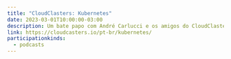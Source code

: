 ```yaml
---
title: "CloudClasters: Kubernetes"
date: 2023-03-01T10:00:00-03:00
description: Um bate papo com André Carlucci e os amigos do CloudClasters.
link: https://cloudcasters.io/pt-br/kubernetes/
participationkinds:
  - podcasts
---
```

